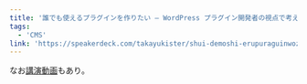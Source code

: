 ```yaml
---
title: '誰でも使えるプラグインを作りたい – WordPress プラグイン開発者の視点で考えるアクセシビリティ'
tags:
  - 'CMS'
link: 'https://speakerdeck.com/takayukister/shui-demoshi-erupuraguinwozuo-ritai-wordpress-puraguinkai-fa-zhe-falseshi-dian-dekao-eruakusesibiritei'
---
```


なお[講演動画](https://videopress.com/v/ANxyR6YC)もあり。
